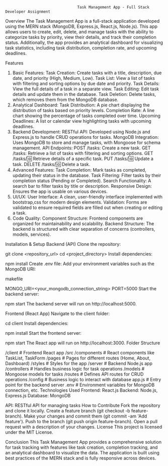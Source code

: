                                     Task Management App - Full Stack Developer Assignment
Overview
The Task Management App is a full-stack application developed using the MERN stack (MongoDB, Express.js, React.js, Node.js). This app allows users to create, edit, delete, and manage tasks with the ability to categorize tasks by priority, view their details, and track their completion status. Additionally, the app provides an analytical dashboard for visualizing task statistics, including task distribution, completion rate, and upcoming deadlines.

Features
1. Basic Features:
Task Creation: Create tasks with a title, description, due date, and priority (High, Medium, Low).
Task List: View a list of tasks with filtering and sorting options by due date and priority.
Task Details: View the full details of a task in a separate view.
Task Editing: Edit task details and update them in the database.
Task Deletion: Delete tasks, which removes them from the MongoDB database.
2. Analytical Dashboard:
Task Distribution: A pie chart displaying the distribution of tasks based on priority levels.
Completion Rate: A line chart showing the percentage of tasks completed over time.
Upcoming Deadlines: A list or calendar view highlighting tasks with upcoming deadlines.
3. Backend Development:
RESTful API: Developed using Node.js and Express.js to handle CRUD operations for tasks.
MongoDB Integration: Uses MongoDB to store and manage tasks, with Mongoose for schema management.
API Endpoints:
POST /tasks: Create a new task.
GET /tasks: Retrieve a list of tasks with filtering and sorting options.
GET /tasks/:id: Retrieve details of a specific task.
PUT /tasks/:id: Update a task.
DELETE /tasks/:id: Delete a task.
4. Advanced Features:
Task Completion: Mark tasks as completed, updating their status in the database.
Task Filtering: Filter tasks by their completion status (Pending or Completed).
Search Functionality: A search bar to filter tasks by title or description.
Responsive Design: Ensures the app is usable on various devices.
5. UI/UX:
User Interface: A clean, user-friendly interface implemented with bootstrap,css for modern design elements.
Validation: Forms are validated to ensure required fields are filled out when creating or editing a task.
6. Code Quality:
Component Structure: Frontend components are organized for maintainability and scalability.
Backend Structure: The backend is structured with clear separation of concerns (controllers, models, services).

Installation & Setup
Backend (API)
Clone the repository:
 
git clone <repository_url>
cd <project_directory>
Install dependencies:

 
npm install
Create .env file: Add your environment variables such as the MongoDB URI:

makefile
 
MONGO_URI=<your_mongodb_connection_string>
PORT=5000
Start the backend server:


 
npm start
The backend server will run on http://localhost:5000.

Frontend (React App)
Navigate to the client folder:

cd client
Install dependencies:

npm install
Start the frontend server:


npm start
The React app will run on http://localhost:3000.
Folder Structure

/client                    # Frontend React app
  /src
    /components            # React components like TaskList, TaskForm
    /pages                 # Pages for different routes (Home, About, Dashboard)
    /styles                # Styles for the app
/server                    # Backend Node.js app
  /controllers             # Handles business logic for task operations
  /models                  # Mongoose models for tasks
  /routes                  # Defines API routes for CRUD operations
  /config                # Business logic to interact with database
  app.js                   # Entry point for the backend server
  .env                     # Environment variables for MongoDB connection, etc.
Technologies Used
Frontend: React.js
Backend: Node.js, Express.js
Database: MongoDB

API: RESTful API for managing tasks
How to Contribute
Fork the repository and clone it locally.
Create a feature branch (git checkout -b feature-branch).
Make your changes and commit them (git commit -am 'Add feature').
Push to the branch (git push origin feature-branch).
Open a pull request with a description of your changes.
License
This project is licensed under the MIT License.

Conclusion
This Task Management App provides a comprehensive solution for task tracking with features like task creation, completion tracking, and an analytical dashboard to visualize the data. The application is built using best practices of the MERN stack and is fully responsive across devices.
